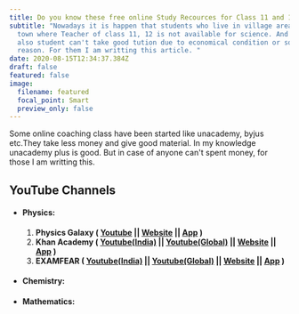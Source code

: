 ```yaml
---
title: Do you know these free online Study Recources for Class 11 and 12
subtitle: "Nowadays it is happen that students who live in village area, or in a
  town where Teacher of class 11, 12 is not available for science. And in town
  also student can't take good tution due to economical condition or some other
  reason. For them I am writting this article. "
date: 2020-08-15T12:34:37.384Z
draft: false
featured: false
image:
  filename: featured
  focal_point: Smart
  preview_only: false
---
```

Some online coaching class have been started like unacademy, byjus etc.They take less money and give good material. In my knowledge unacademy plus is good.  But in case of anyone can't spent money, for those I am writting this. 

## **YouTube Channels**

* #### **Physics:**

  1. **Physics Galaxy  ( [Youtube](https://www.youtube.com/user/physicsgalaxy74) || [Website](https://www.physicsgalaxy.com)  || [App](https://play.google.com/store/apps/details?id=com.physicsgalaxy.www) )**
  2. **Khan Academy  ( [Youtube(India)](https://www.youtube.com/channel/UCU0kWLAbhVGxXarmE3b8rHg) || [Youtube(Global)](https://www.youtube.com/user/khanacademy) || [Website](https://www.khanacademy.org/)  || [App](https://play.google.com/store/apps/details?id=org.khanacademy.android) )**
  3. **EXAMFEAR  ( [Youtube(India)](https://www.youtube.com/channel/UCU0kWLAbhVGxXarmE3b8rHg) || [Youtube(Global)](https://www.youtube.com/user/khanacademy) || [Website](https://www.khanacademy.org/)  || [App](https://play.google.com/store/apps/details?id=org.khanacademy.android) )**









* #### Chemistry:
* #### Mathematics: